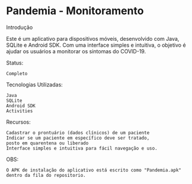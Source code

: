 <h1>Pandemia - Monitoramento</h1>

Introdução

Este é um aplicativo para dispositivos móveis, desenvolvido com Java, SQLite e Android SDK. Com uma interface simples e intuitiva, o objetivo é ajudar os usuários a monitorar os sintomas do COVID-19. 

Status:

    Completo

Tecnologias Utilizadas:

    Java
    SQLite
    Android SDK
    Activities

Recursos:

    Cadastrar o prontuário (dados clínicos) de um paciente
    Indicar se um paciente em específico deve ser tratado,
    posto em quarentena ou liberado
    Interface simples e intuitiva para fácil navegação e uso.

OBS: 

    O APK de instalação do aplicativo está escrito como "Pandemia.apk" dentro da fila do repositorio.
